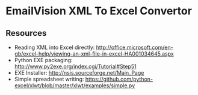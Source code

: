 # EmailVision XML To Excel Convertor

## Resources

* Reading XML into Excel directly: http://office.microsoft.com/en-gb/excel-help/viewing-an-xml-file-in-excel-HA001034645.aspx
* Python EXE packaging: http://www.py2exe.org/index.cgi/Tutorial#Step51
* EXE Installer: http://nsis.sourceforge.net/Main_Page
* Simple spreadsheet writing: https://github.com/python-excel/xlwt/blob/master/xlwt/examples/simple.py

